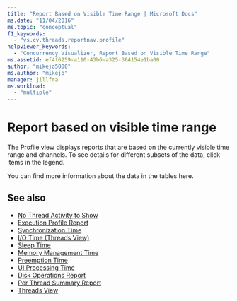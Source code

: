 ```yaml
---
title: "Report Based on Visible Time Range | Microsoft Docs"
ms.date: "11/04/2016"
ms.topic: "conceptual"
f1_keywords:
  - "vs.cv.threads.reportnav.profile"
helpviewer_keywords:
  - "Concurrency Visualizer, Report Based on Visible Time Range"
ms.assetid: ef4f6259-a110-43b6-a325-364154e1ba00
author: "mikejo5000"
ms.author: "mikejo"
manager: jillfra
ms.workload:
  - "multiple"
---
```

# Report based on visible time range
The Profile view displays reports that are based on the currently visible time range and channels. To see details for different subsets of the data, click items in the legend.

 You can find more information about the data in the tables here.

## See also
- [No Thread Activity to Show](../profiling/no-thread-activity-to-show-threads-view.md)
- [Execution Profile Report](../profiling/execution-profile-report.md)
- [Synchronization Time](../profiling/synchronization-time.md)
- [I/O Time (Threads View)](../profiling/i-o-time-threads-view.md)
- [Sleep Time](../profiling/sleep-time.md)
- [Memory Management Time](../profiling/memory-management-time.md)
- [Preemption Time](../profiling/preemption-time.md)
- [UI Processing Time](../profiling/ui-processing-time.md)
- [Disk Operations Report](../profiling/disk-operations-report-threads-view.md)
- [Per Thread Summary Report](../profiling/per-thread-summary-report.md)
- [Threads View](../profiling/threads-view-parallel-performance.md)